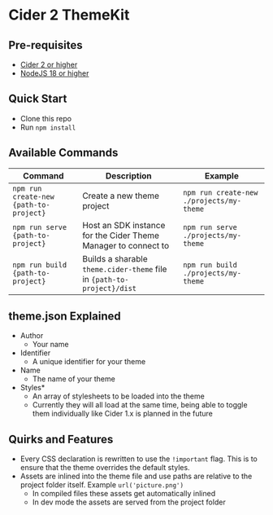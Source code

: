 # Cider 2 ThemeKit

## Pre-requisites
- [Cider 2 or higher](https://cidercollective.itch.io/cider)
- [NodeJS 18 or higher](https://nodejs.org)

## Quick Start

-   Clone this repo
-   Run `npm install`

## Available Commands

| Command                                | Description                                                            | Example                                  |
| -------------------------------------- | ---------------------------------------------------------------------- | ---------------------------------------- |
| `npm run create-new {path-to-project}` | Create a new theme project                                             | `npm run create-new ./projects/my-theme` |
| `npm run serve {path-to-project}`      | Host an SDK instance for the Cider Theme Manager to connect to         | `npm run serve ./projects/my-theme`      |
| `npm run build {path-to-project}`      | Builds a sharable `theme.cider-theme` file in `{path-to-project}/dist` | `npm run build ./projects/my-theme`      |

## theme.json Explained

-   Author
    -   Your name
-   Identifier
    -   A unique identifier for your theme
-   Name
    -   The name of your theme
-   Styles\*
    -   An array of stylesheets to be loaded into the theme
    -   Currently they will all load at the same time, being able to toggle them individually like Cider 1.x is planned in the future

## Quirks and Features
- Every CSS declaration is rewritten to use the `!important` flag. This is to ensure that the theme overrides the default styles.
- Assets are inlined into the theme file and use paths are relative to the project folder itself. Example `url('picture.png')`
    - In compiled files these assets get automatically inlined
    - In dev mode the assets are served from the project folder